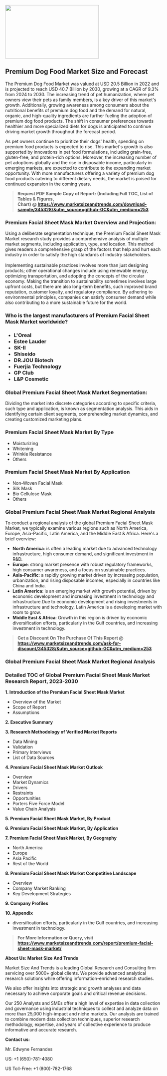 <p><img class="alignnone size-medium wp-image-20088" src="https://ffe5etoiles.com/wp-content/uploads/2024/12/MST1-300x171.png" alt="" width="300" height="171" /></p><h2>Premium Dog Food Market Size and Forecast</h2><p>The Premium Dog Food Market was valued at USD 20.5 Billion in 2022 and is projected to reach USD 40.7 Billion by 2030, growing at a CAGR of 9.3% from 2024 to 2030. The increasing trend of pet humanization, where pet owners view their pets as family members, is a key driver of this market's growth. Additionally, growing awareness among consumers about the nutritional benefits of premium dog food and the demand for natural, organic, and high-quality ingredients are further fueling the adoption of premium dog food products. The shift in consumer preferences towards healthier and more specialized diets for dogs is anticipated to continue driving market growth throughout the forecast period.</p><p>As pet owners continue to prioritize their dogs' health, spending on premium food products is expected to rise. This market's growth is also supported by innovations in pet food formulations, including grain-free, gluten-free, and protein-rich options. Moreover, the increasing number of pet adoptions globally and the rise in disposable income, particularly in emerging markets, are expected to contribute to the expanding market opportunity. With more manufacturers offering a variety of premium dog food products catering to different dietary needs, the market is poised for continued expansion in the coming years.</p></p><blockquote id="" class=""><strong>Request PDF Sample Copy of Report: (Including Full TOC, List of Tables &amp; Figures, Chart)&nbsp;@&nbsp;<strong><a href="https://www.marketsizeandtrends.com/download-sample/345328/&utm_source=github-GC&utm_medium=253" target="_blank">https://www.marketsizeandtrends.com/download-sample/345328/&utm_source=github-GC&utm_medium=253</a></strong></strong></blockquote><h3 id="" class="">Premium Facial Sheet Mask Market&nbsp;Overview and Projection:</h3><p id="" class="">Using a deliberate segmentation technique, the Premium Facial Sheet Mask Market research study provides a comprehensive analysis of multiple market segments, including application, type, and location. This method gives readers a comprehensive grasp of the factors that help and hurt each industry in order to satisfy the high standards of industry stakeholders. <br /> <br />Implementing sustainable practices involves more than just designing products; other operational changes include using renewable energy, optimizing transportation, and adopting the concepts of the circular economy. Making the transition to sustainability sometimes involves large upfront costs, but there are also long-term benefits, such improved brand reputation, customer loyalty, and regulatory compliance. By adhering to environmental principles, companies can satisfy consumer demand while also contributing to a more sustainable future for the world.</p><h3 id="" class="">Who is the largest manufacturers of&nbsp;Premium Facial Sheet Mask Market worldwide?</h3><h3 class=""><p><ul><li>L'Oreal </li><li> Estee Lauder </li><li> SK-II </li><li> Shiseido </li><li> DR.JOU Biotech </li><li> Fuerjia Technology </li><li> GP Club </li><li> L&P Cosmetic</li></ul></p></h3><h3 id="" class="">Global&nbsp;Premium Facial Sheet Mask Market Segmentation:</h3><p id="" class="">Dividing the market into discrete categories according to specific criteria, such type and application, is known as segmentation analysis. This aids in identifying certain client segments, comprehending market dynamics, and creating customized marketing plans.</p><h3 id="" class="">Premium Facial Sheet Mask Market&nbsp;By Type</h3><p><p><ul><li>Moisturizing</li><li> Whitening</li><li> Wrinkle Resistance</li><li> Others</p></li></ul></p></p><h3 id="" class="">Premium Facial Sheet Mask Market&nbsp;By Application</h3><p class=""><p><ul><li>Non-Woven Facial Mask</li><li> Silk Mask</li><li> Bio Cellulose Mask</li><li> Others</li></ul></p></p><h3 id="" class="">Global Premium Facial Sheet Mask Market Regional Analysis</h3><p id="" class="">To conduct a regional analysis of the global Premium Facial Sheet Mask Market, we typically examine various regions such as North America, Europe, Asia-Pacific, Latin America, and the Middle East &amp; Africa. Here's a brief overview:</p><ul><li><strong>North America</strong>: is often a leading market due to advanced technology infrastructure, high consumer demand, and significant investment in R&amp;D.</li><li><strong>Europe</strong>: strong market presence with robust regulatory frameworks, high consumer awareness, and a focus on sustainable practices.</li><li><strong>Asia-Pacific</strong>: a rapidly growing market driven by increasing population, urbanization, and rising disposable incomes, especially in countries like China and India.</li><li><strong>Latin America</strong>: is an emerging market with growth potential, driven by economic development and increasing investment in technology and infrastructure.Due to economic development and rising investments in infrastructure and technology, Latin America is a developing market with room to grow.</li><li><strong>Middle East &amp; Africa</strong>: Growth in this region is driven by economic diversification efforts, particularly in the Gulf countries, and increasing investment in technology.</li></ul><blockquote id="" class=""><strong>Get a Discount On The Purchase Of This Report @ <strong><a href="https://www.marketsizeandtrends.com/ask-for-discount/345328/&utm_source=github-GC&utm_medium=253" target="_blank">https://www.marketsizeandtrends.com/ask-for-discount/345328/&utm_source=github-GC&utm_medium=253</a></strong></strong></blockquote><h3 id="" class="">Global Premium Facial Sheet Mask Market Regional Analysis</h3><h3 id="" class="">Detailed TOC of Global Premium Facial Sheet Mask Market Research Report, 2023-2030</h3><p id="" class=""><strong>1. Introduction of the Premium Facial Sheet Mask Market</strong></p><ul><li>Overview of the Market</li><li>Scope of Report</li><li>Assumptions</li></ul><p id="" class=""><strong>2. Executive Summary</strong></p><p id="" class=""><strong>3. Research Methodology of Verified Market Reports</strong></p><ul><li>Data Mining</li><li>Validation</li><li>Primary Interviews</li><li>List of Data Sources</li></ul><p id="" class=""><strong>4. Premium Facial Sheet Mask Market Outlook</strong></p><ul><li>Overview</li><li>Market Dynamics</li><li>Drivers</li><li>Restraints</li><li>Opportunities</li><li>Porters Five Force Model</li><li>Value Chain Analysis</li></ul><p id="" class=""><strong>5. Premium Facial Sheet Mask Market, By Product</strong></p><p id="" class=""><strong>6. Premium Facial Sheet Mask Market, By Application</strong></p><p id="" class=""><strong>7. Premium Facial Sheet Mask Market, By Geography</strong></p><ul><li>North America</li><li>Europe</li><li>Asia Pacific</li><li>Rest of the World</li></ul><p id="" class=""><strong>8. Premium Facial Sheet Mask Market Competitive Landscape</strong></p><ul><li>Overview</li><li>Company Market Ranking</li><li>Key Development Strategies</li></ul><p id="" class=""><strong>9. Company Profiles</strong></p><p id="" class=""><strong>10. Appendix</strong></p><ul><li>diversification efforts, particularly in the Gulf countries, and increasing investment in technology.</li></ul><blockquote id="" class=""><strong>For More Information or Query, visit <strong><strong><a href="https://www.marketsizeandtrends.com/report/premium-facial-sheet-mask-market/" target="_blank">https://www.marketsizeandtrends.com/report/premium-facial-sheet-mask-market/</a></strong></strong></strong></blockquote><p id="" class=""><strong>About Us: Market Size And Trends</strong></p><p id="" class="">Market Size And Trends is a leading Global Research and Consulting firm servicing over 5000+ global clients. We provide advanced analytical research solutions while offering information-enriched research studies.</p><p id="" class="">We also offer insights into strategic and growth analyses and data necessary to achieve corporate goals and critical revenue decisions.</p><p id="" class="">Our 250 Analysts and SMEs offer a high level of expertise in data collection and governance using industrial techniques to collect and analyze data on more than 25,000 high-impact and niche markets. Our analysts are trained to combine modern data collection techniques, superior research methodology, expertise, and years of collective experience to produce informative and accurate research.</p><p id="" class=""><strong>Contact us:</strong></p><p id="" class="">Mr. Edwyne Fernandes</p><p id="" class="">US: +1 (650)-781-4080</p><p id="" class="">US Toll-Free: +1 (800)-782-1768</p>
